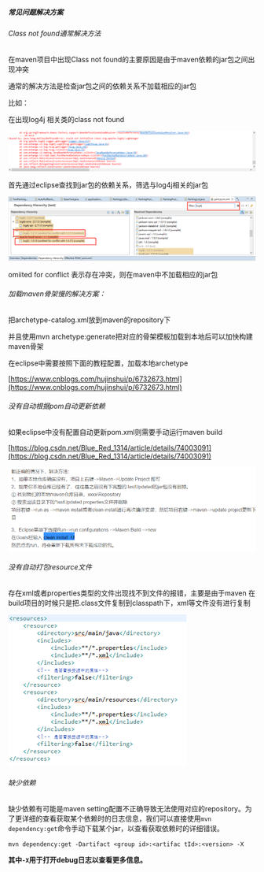 ##### 常见问题解决方案

###### Class not found通常解决方法

在maven项目中出现Class not found的主要原因是由于maven依赖的jar包之间出现冲突

通常的解决方法是检查jar包之间的依赖关系不加载相应的jar包

比如：

在出现log4j 相关类的class not found<br>

![](img/maven_class_not_found_1.png)

首先通过eclipse查找到jar包的依赖关系，筛选与log4j相关的jar包

![](img/maven_class_not_found_2.png)

omiited for conflict 表示存在冲突，则在maven中不加载相应的jar包

###### 加载maven骨架慢的解决方案：

把archetype-catalog.xml放到maven的repository下

并且使用mvn archetype:generate把对应的骨架模板加载到本地后可以加快构建maven骨架

在eclipse中需要按照下面的教程配置，加载本地archetype

[https://www.cnblogs.com/hujinshui/p/6732673.html](https://www.cnblogs.com/hujinshui/p/6732673.html)

###### 没有自动根据pom自动更新依赖

如果eclipse中没有配置自动更新pom.xml则需要手动运行maven build

[https://blog.csdn.net/Blue_Red_1314/article/details/74003091](https://blog.csdn.net/Blue_Red_1314/article/details/74003091)<br>

![](img/maven_update.png)

###### 没有自动打包resource文件

存在xml或者properties类型的文件出现找不到文件的报错，主要是由于maven 在build项目的时候只是把.class文件复制到classpath下，xml等文件没有进行复制

![](img/maven_resource.png)

###### 缺少依赖

缺少依赖有可能是maven setting配置不正确导致无法使用对应的repository。为了更详细的查看获取某个依赖时的日志信息，我们可以直接使用`mvn dependency:get`命令手动下载某个jar，以查看获取依赖时的详细错误。

```shell
mvn dependency:get -Dartifact <group id>:<artifac tId>:<version> -X
```

**其中`-X`用于打开debug日志以查看更多信息。**

